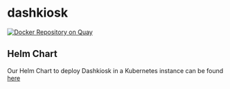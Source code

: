 # dashkiosk

[![Docker Repository on Quay](https://quay.io/repository/t3n/dashkiosk/status "Docker Repository on Quay")](https://quay.io/repository/t3n/dashkiosk)

## Helm Chart

Our Helm Chart to deploy Dashkiosk in a Kubernetes instance can be found [here](https://github.com/t3n/helm-charts/tree/master/dashkiosk)
